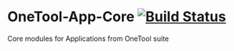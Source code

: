 OneTool-App-Core [![Build Status](https://secure.travis-ci.org/OneTool/OneTool-App-Core.png?branch=master)](http://travis-ci.org/OneTool/OneTool-App-Core)
================

Core modules for Applications from OneTool suite
